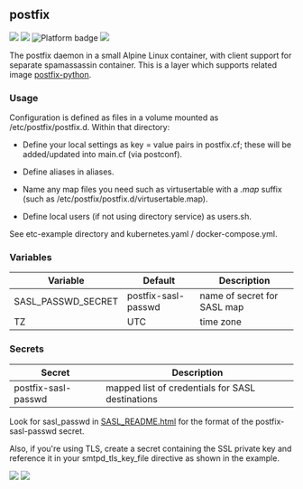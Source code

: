 ## postfix
[![](https://img.shields.io/docker/v/instantlinux/postfix?sort=date)](https://microbadger.com/images/instantlinux/postfix "Version badge") [![](https://images.microbadger.com/badges/image/instantlinux/postfix.svg)](https://microbadger.com/images/instantlinux/postfix "Image badge") ![](https://img.shields.io/badge/platform-amd64%20arm64%20arm%2Fv6%20arm%2Fv7-blue "Platform badge") [![](https://img.shields.io/badge/dockerfile-latest-blue)](https://gitlab.com/instantlinux/docker-tools/-/blob/master/images/postfix/Dockerfile "dockerfile")

The postfix daemon in a small Alpine Linux container, with client
support for separate spamassassin container. This is a layer which supports related image [postfix-python](https://hub.docker.com/r/instantlinux/postfix-python).

### Usage

Configuration is defined as files in a volume mounted as
/etc/postfix/postfix.d. Within that directory:

* Define your local settings as key = value pairs in postfix.cf; these
will be added/updated into main.cf (via postconf).

* Define aliases in aliases.

* Name any map files you need such as virtusertable with a _.map_ suffix (such as /etc/postfix/postfix.d/virtusertable.map).

* Define local users (if not using directory service) as users.sh.

See etc-example directory and kubernetes.yaml / docker-compose.yml.

### Variables

| Variable | Default | Description |
| -------- | ------- | ----------- |
| SASL_PASSWD_SECRET | postfix-sasl-passwd | name of secret for SASL map |
| TZ | UTC | time zone |

### Secrets

| Secret | Description |
| ------ | ----------- |
| postfix-sasl-passwd | mapped list of credentials for SASL destinations|

Look for sasl_passwd in [SASL_README.html](http://www.postfix.org/SASL_README.html#smtpd_sasl_security_options) for the format of the postfix-sasl-passwd secret.

Also, if you're using TLS, create a secret containing the SSL private key and
reference it in your smtpd_tls_key_file directive as shown in the example.

[![](https://img.shields.io/badge/license-IPL--1.0-red.svg)](https://opensource.org/licenses/IPL-1.0 "License badge") [![](https://img.shields.io/badge/code-vdukhovni%2Fpostfix-blue.svg)](https://github.com/vdukhovni/postfix "Code repo")

